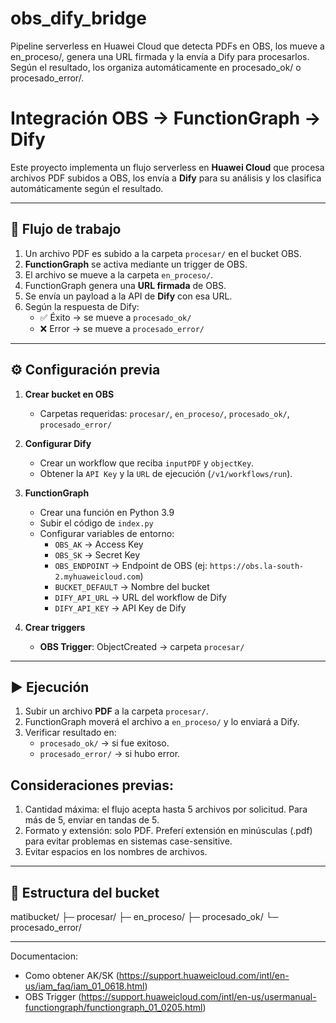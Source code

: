 # obs_dify_bridge
Pipeline serverless en Huawei Cloud que detecta PDFs en OBS, los mueve a en_proceso/, genera una URL firmada y la envía a Dify para procesarlos. Según el resultado, los organiza automáticamente en procesado_ok/ o procesado_error/.

# Integración OBS → FunctionGraph → Dify

Este proyecto implementa un flujo serverless en **Huawei Cloud** que procesa archivos PDF subidos a OBS, los envía a **Dify** para su análisis y los clasifica automáticamente según el resultado.

---

## 🚀 Flujo de trabajo
1. Un archivo PDF es subido a la carpeta `procesar/` en el bucket OBS.
2. **FunctionGraph** se activa mediante un trigger de OBS.
3. El archivo se mueve a la carpeta `en_proceso/`.
4. FunctionGraph genera una **URL firmada** de OBS.
5. Se envía un payload a la API de **Dify** con esa URL.
6. Según la respuesta de Dify:
   - ✅ Éxito → se mueve a `procesado_ok/`
   - ❌ Error → se mueve a `procesado_error/`

---

## ⚙️ Configuración previa
1. **Crear bucket en OBS**  
   - Carpetas requeridas: `procesar/`, `en_proceso/`, `procesado_ok/`, `procesado_error/`

2. **Configurar Dify**  
   - Crear un workflow que reciba `inputPDF` y `objectKey`.
   - Obtener la `API Key` y la `URL` de ejecución (`/v1/workflows/run`).

3. **FunctionGraph**
   - Crear una función en Python 3.9
   - Subir el código de `index.py`
   - Configurar variables de entorno:
     - `OBS_AK` → Access Key
     - `OBS_SK` → Secret Key
     - `OBS_ENDPOINT` → Endpoint de OBS (ej: `https://obs.la-south-2.myhuaweicloud.com`)
     - `BUCKET_DEFAULT` → Nombre del bucket
     - `DIFY_API_URL` → URL del workflow de Dify
     - `DIFY_API_KEY` → API Key de Dify

4. **Crear triggers**
   - **OBS Trigger**: ObjectCreated → carpeta `procesar/`

---

## ▶️ Ejecución
1. Subir un archivo **PDF** a la carpeta `procesar/`.
2. FunctionGraph moverá el archivo a `en_proceso/` y lo enviará a Dify.
3. Verificar resultado en:
   - `procesado_ok/` → si fue exitoso.
   - `procesado_error/` → si hubo error.
  
## Consideraciones previas:
1. Cantidad máxima: el flujo acepta hasta 5 archivos por solicitud. Para más de 5, enviar en tandas de 5.
2. Formato y extensión: solo PDF. Preferí extensión en minúsculas (.pdf) para evitar problemas en sistemas case-sensitive.
3. Evitar espacios en los nombres de archivos.

---

## 📂 Estructura del bucket
matibucket/
├─ procesar/
├─ en_proceso/
├─ procesado_ok/
└─ procesado_error/

---

Documentacion:
-  Como obtener AK/SK (https://support.huaweicloud.com/intl/en-us/iam_faq/iam_01_0618.html)
-  OBS Trigger (https://support.huaweicloud.com/intl/en-us/usermanual-functiongraph/functiongraph_01_0205.html)
